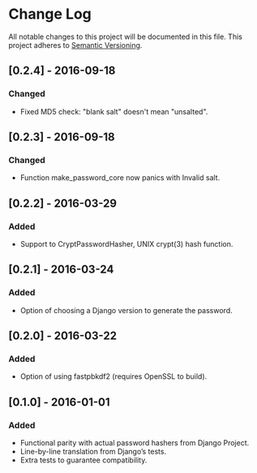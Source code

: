 # Change Log

All notable changes to this project will be documented in this file.
This project adheres to [Semantic Versioning](http://semver.org/).

## [0.2.4] - 2016-09-18

### Changed

- Fixed MD5 check: "blank salt" doesn't mean "unsalted".


## [0.2.3] - 2016-09-18

### Changed

- Function make_password_core now panics with Invalid salt.

## [0.2.2] - 2016-03-29

### Added

- Support to CryptPasswordHasher, UNIX crypt(3) hash function.

## [0.2.1] - 2016-03-24

### Added

- Option of choosing a Django version to generate the password.

## [0.2.0] - 2016-03-22

### Added

- Option of using fastpbkdf2 (requires OpenSSL to build).

## [0.1.0] - 2016-01-01

### Added

- Functional parity with actual password hashers from Django Project.
- Line-by-line translation from Django’s tests.
- Extra tests to guarantee compatibility.
